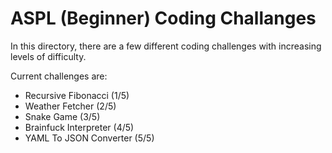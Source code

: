 # ASPL (Beginner) Coding Challanges
In this directory, there are a few different coding challenges with increasing levels of difficulty.

Current challenges are:
* Recursive Fibonacci (1/5)
* Weather Fetcher (2/5)
* Snake Game (3/5)
* Brainfuck Interpreter (4/5)
* YAML To JSON Converter (5/5)